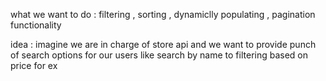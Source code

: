 what we want to do : filtering , sorting , dynamiclly populating , pagination functionality

idea : imagine we are in charge of store api and we want to provide punch of search options for our users like search by name to filtering based on price for ex
